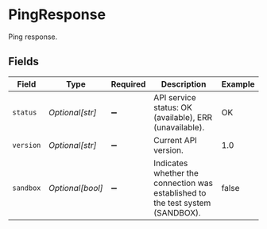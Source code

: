 # PingResponse

Ping response.


## Fields

| Field                                                                          | Type                                                                           | Required                                                                       | Description                                                                    | Example                                                                        |
| ------------------------------------------------------------------------------ | ------------------------------------------------------------------------------ | ------------------------------------------------------------------------------ | ------------------------------------------------------------------------------ | ------------------------------------------------------------------------------ |
| `status`                                                                       | *Optional[str]*                                                                | :heavy_minus_sign:                                                             | API service status: OK (available), ERR (unavailable).                         | OK                                                                             |
| `version`                                                                      | *Optional[str]*                                                                | :heavy_minus_sign:                                                             | Current API version.                                                           | 1.0                                                                            |
| `sandbox`                                                                      | *Optional[bool]*                                                               | :heavy_minus_sign:                                                             | Indicates whether the connection was established to the test system (SANDBOX). | false                                                                          |